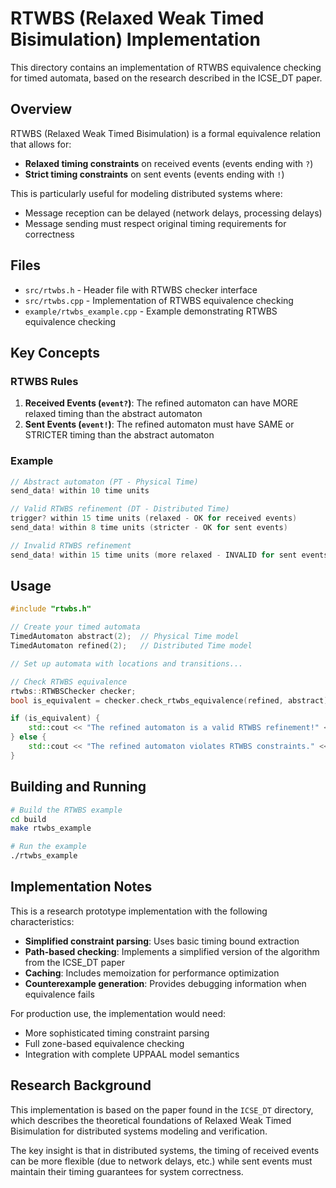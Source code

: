 # RTWBS (Relaxed Weak Timed Bisimulation) Implementation

This directory contains an implementation of RTWBS equivalence checking for timed automata, based on the research described in the ICSE_DT paper.

## Overview

RTWBS (Relaxed Weak Timed Bisimulation) is a formal equivalence relation that allows for:

- **Relaxed timing constraints** on received events (events ending with `?`)
- **Strict timing constraints** on sent events (events ending with `!`)

This is particularly useful for modeling distributed systems where:
- Message reception can be delayed (network delays, processing delays)
- Message sending must respect original timing requirements for correctness

## Files

- `src/rtwbs.h` - Header file with RTWBS checker interface
- `src/rtwbs.cpp` - Implementation of RTWBS equivalence checking
- `example/rtwbs_example.cpp` - Example demonstrating RTWBS equivalence checking

## Key Concepts

### RTWBS Rules

1. **Received Events (`event?`)**: The refined automaton can have MORE relaxed timing than the abstract automaton
2. **Sent Events (`event!`)**: The refined automaton must have SAME or STRICTER timing than the abstract automaton

### Example

```cpp
// Abstract automaton (PT - Physical Time)
send_data! within 10 time units

// Valid RTWBS refinement (DT - Distributed Time)  
trigger? within 15 time units (relaxed - OK for received events)
send_data! within 8 time units (stricter - OK for sent events)

// Invalid RTWBS refinement
send_data! within 15 time units (more relaxed - INVALID for sent events)
```

## Usage

```cpp
#include "rtwbs.h"

// Create your timed automata
TimedAutomaton abstract(2);  // Physical Time model
TimedAutomaton refined(2);   // Distributed Time model

// Set up automata with locations and transitions...

// Check RTWBS equivalence
rtwbs::RTWBSChecker checker;
bool is_equivalent = checker.check_rtwbs_equivalence(refined, abstract);

if (is_equivalent) {
    std::cout << "The refined automaton is a valid RTWBS refinement!" << std::endl;
} else {
    std::cout << "The refined automaton violates RTWBS constraints." << std::endl;
}
```

## Building and Running

```bash
# Build the RTWBS example
cd build
make rtwbs_example

# Run the example
./rtwbs_example
```

## Implementation Notes

This is a research prototype implementation with the following characteristics:

- **Simplified constraint parsing**: Uses basic timing bound extraction
- **Path-based checking**: Implements a simplified version of the algorithm from the ICSE_DT paper
- **Caching**: Includes memoization for performance optimization
- **Counterexample generation**: Provides debugging information when equivalence fails

For production use, the implementation would need:
- More sophisticated timing constraint parsing
- Full zone-based equivalence checking
- Integration with complete UPPAAL model semantics

## Research Background

This implementation is based on the paper found in the `ICSE_DT` directory, which describes the theoretical foundations of Relaxed Weak Timed Bisimulation for distributed systems modeling and verification.

The key insight is that in distributed systems, the timing of received events can be more flexible (due to network delays, etc.) while sent events must maintain their timing guarantees for system correctness.
